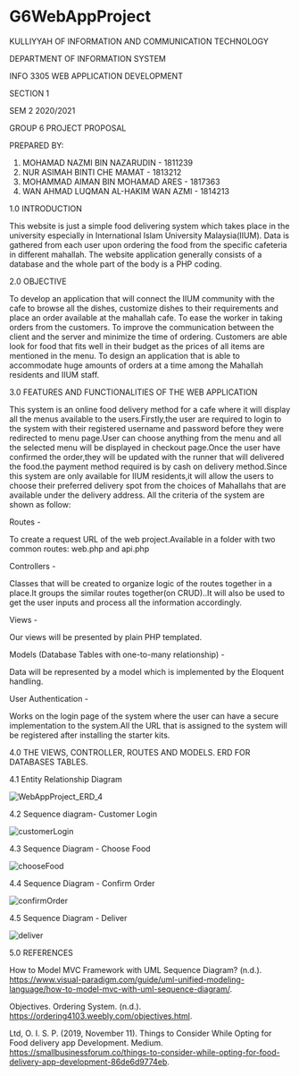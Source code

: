 # G6WebAppProject

KULLIYYAH OF INFORMATION AND COMMUNICATION TECHNOLOGY

DEPARTMENT OF INFORMATION SYSTEM

INFO 3305 WEB APPLICATION DEVELOPMENT 

SECTION 1

SEM 2 2020/2021

GROUP 6 PROJECT PROPOSAL


PREPARED BY:
1. MOHAMAD NAZMI BIN NAZARUDIN - 1811239
2. NUR ASIMAH BINTI CHE MAMAT - 1813212
3. MOHAMMAD AIMAN BIN MOHAMAD ARES - 1817363
4. WAN AHMAD LUQMAN AL-HAKIM WAN AZMI - 1814213

1.0 INTRODUCTION

This website is just a simple food delivering system which takes place in the university especially in International Islam University Malaysia(IIUM). Data is gathered from each user upon ordering the food from the specific cafeteria in different mahallah. The website application generally consists of a database and the whole part of the body is a PHP coding.

2.0 OBJECTIVE

To develop an application that will connect the IIUM community with the cafe to browse all the dishes, customize dishes to their requirements and place an order available at the mahallah cafe.
To ease the worker in taking orders from the customers.
To improve the communication between the client and the server and minimize the time of ordering.
Customers are able look for food that fits well in their budget as the prices of all items are mentioned in the menu.
To design an application that is able to accommodate huge amounts of orders at a time among the Mahallah residents and IIUM staff.

3.0 FEATURES AND FUNCTIONALITIES OF THE WEB APPLICATION

This system is an online food delivery method for a cafe where it will display all the menus available to the users.Firstly,the user are required to login to the system with their registered username and password before they were redirected to menu page.User can choose anything from the menu and all the selected menu will be displayed in checkout page.Once the user have confirmed the order,they will be updated with the runner that will delivered the food.the payment method required is by cash on delivery method.Since this system are only available for IIUM residents,it will allow the users to choose their preferred delivery spot from the choices of Mahallahs that are available under the delivery address.
All the criteria of the system are shown as follow:

Routes - 

To create a request URL of the web project.Available in a folder with two common routes: web.php and api.php

Controllers - 

Classes that will be created to organize logic of the routes together in a place.It groups the similar routes together(on CRUD)..It will also be used to get the user inputs and process all the information accordingly.

Views - 

Our views will be presented by plain PHP templated.

Models (Database Tables with one-to-many relationship) - 

Data will be represented by a model which is implemented by the Eloquent handling.

User Authentication - 

Works on the login page of the system where the user can have a secure implementation to the system.All the URL that is assigned to the system will be registered after installing the starter kits.

4.0 THE VIEWS, CONTROLLER, ROUTES AND MODELS. ERD FOR DATABASES TABLES. 

4.1 Entity Relationship Diagram

![WebAppProject_ERD_4](https://user-images.githubusercontent.com/61780861/116820027-7ffa5d80-aba5-11eb-851b-334959328c9a.jpg)

4.2 Sequence diagram- Customer Login

![customerLogin](https://user-images.githubusercontent.com/61780861/116820092-c485f900-aba5-11eb-953c-2f5b81c75655.png)

4.3 Sequence Diagram - Choose Food

![chooseFood](https://user-images.githubusercontent.com/61780861/116820095-c8198000-aba5-11eb-82b3-d22283c2e0e5.png)

4.4 Sequence Diagram - Confirm Order

![confirmOrder](https://user-images.githubusercontent.com/61780861/116820098-d071bb00-aba5-11eb-8b25-20c579e7dfbc.png)

4.5 Sequence Diagram - Deliver

![deliver](https://user-images.githubusercontent.com/61780861/116820104-d5cf0580-aba5-11eb-97d4-dbd14e829198.png)

5.0 REFERENCES

How to Model MVC Framework with UML Sequence Diagram? (n.d.). https://www.visual-paradigm.com/guide/uml-unified-modeling-language/how-to-model-mvc-with-uml-sequence-diagram/.

Objectives. Ordering System. (n.d.). https://ordering4103.weebly.com/objectives.html.

Ltd, O. I. S. P. (2019, November 11). Things to Consider While Opting for Food delivery app Development. Medium. https://smallbusinessforum.co/things-to-consider-while-opting-for-food-delivery-app-development-86de6d9774eb.




